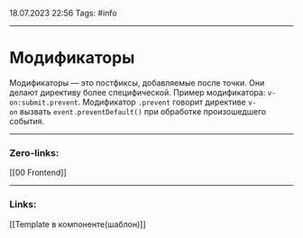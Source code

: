 18.07.2023 22:56
Tags: #info 

---
# Модификаторы
Модификаторы — это постфиксы, добавляемые после точки. Они делают директиву более специфической. Пример модификатора: `v-on:submit.prevent`. Модификатор `.prevent` говорит директиве `v-on` вызвать `event.preventDefault()` при обработке произошедшего события.

---
### Zero-links:
[[00 Frontend]]

---
### Links:
[[Template в компоненте(шаблон)]]